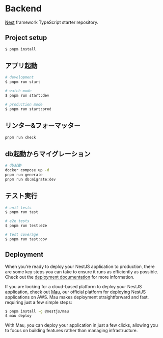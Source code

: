 # Backend
[Nest](https://github.com/nestjs/nest) framework TypeScript starter repository.

## Project setup

```bash
$ pnpm install
```

## アプリ起動

```bash
# development
$ pnpm run start

# watch mode
$ pnpm run start:dev

# production mode
$ pnpm run start:prod
```
## リンター&フォーマッター
```bash
pnpm run check
```

## db起動からマイグレーション
```bash
# db起動
docker compose up -d
pnpm run generate
pnpm run db:migrate:dev
```

## テスト実行

```bash
# unit tests
$ pnpm run test

# e2e tests
$ pnpm run test:e2e

# test coverage
$ pnpm run test:cov
```

## Deployment

When you're ready to deploy your NestJS application to production, there are some key steps you can take to ensure it runs as efficiently as possible. Check out the [deployment documentation](https://docs.nestjs.com/deployment) for more information.

If you are looking for a cloud-based platform to deploy your NestJS application, check out [Mau](https://mau.nestjs.com), our official platform for deploying NestJS applications on AWS. Mau makes deployment straightforward and fast, requiring just a few simple steps:

```bash
$ pnpm install -g @nestjs/mau
$ mau deploy
```

With Mau, you can deploy your application in just a few clicks, allowing you to focus on building features rather than managing infrastructure.
